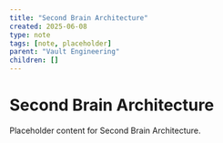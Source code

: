 ```yaml
---
title: "Second Brain Architecture"
created: 2025-06-08
type: note
tags: [note, placeholder]
parent: "Vault Engineering"
children: []
---
```


# Second Brain Architecture

Placeholder content for Second Brain Architecture.
